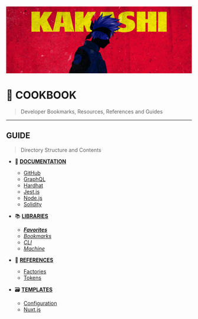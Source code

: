 ![0xKakashi](./banner.png)

# 📔 COOKBOOK

> Developer Bookmarks, Resources, References and Guides

---

## GUIDE

> Directory Structure and Contents

* 📄 [__DOCUMENTATION__](./doc/README.md)
  * [GitHub](./doc/github.md)
  * [GraphQL](./doc/graphql.md)
  * [Hardhat](./doc/hardhat.md)
  * [Jest.js](./doc/jestjs.md)
  * [Node.js](./doc/nodejs.md)
  * [Solidity](./doc/solidity.md)

* 📚 [__LIBRARIES__](./lib/README.md)
  * [**_Favorites_**](./lib/favorites.md)
  * [_Bookmarks_](./lib/bookmarks.md)
  * [_CLI_](./lib/cli.md)
  * [_Machine_](./lib/machine.md)

* 📑 [__REFERENCES__](./ref/README.md)
  * [Factories](./ref/factories.json)
  * [Tokens](./ref/tokens.json)

* 🗃  [__TEMPLATES__](./tmp/README.md)
  * [Configuration](./tmp/configuration.md)
  * [Nuxt.js](./tmp/nuxtjs.md)
